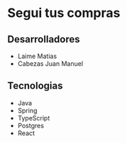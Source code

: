 # Segui tus compras

## Desarrolladores

- Laime Matias
- Cabezas Juan Manuel



## Tecnologias

* Java
* Spring
* TypeScript
* Postgres
* React
